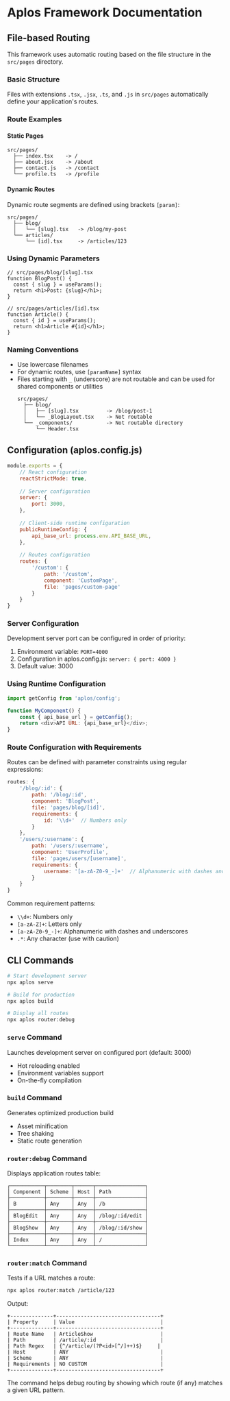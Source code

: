 # Aplos Framework Documentation

## File-based Routing

This framework uses automatic routing based on the file structure in the `src/pages` directory.

### Basic Structure

Files with extensions `.tsx`, `.jsx`, `.ts`, and `.js` in `src/pages` automatically define your application's routes.

### Route Examples

#### Static Pages
```
src/pages/
  ├── index.tsx    -> /
  ├── about.jsx    -> /about
  ├── contact.js   -> /contact
  └── profile.ts   -> /profile
```

#### Dynamic Routes
Dynamic route segments are defined using brackets `[param]`:

```
src/pages/
  ├── blog/
  │   └── [slug].tsx   -> /blog/my-post
  └── articles/
      └── [id].tsx     -> /articles/123
```

### Using Dynamic Parameters

```tsx
// src/pages/blog/[slug].tsx
function BlogPost() {
  const { slug } = useParams();
  return <h1>Post: {slug}</h1>;
}

// src/pages/articles/[id].tsx
function Article() {
  const { id } = useParams();
  return <h1>Article #{id}</h1>;
}
```

### Naming Conventions

- Use lowercase filenames
- For dynamic routes, use `[paramName]` syntax
- Files starting with `_` (underscore) are not routable and can be used for shared components or utilities
  ```
  src/pages/
    ├── blog/
    │   ├── [slug].tsx         -> /blog/post-1
    │   └── _BlogLayout.tsx    -> Not routable
    └── _components/           -> Not routable directory
        └── Header.tsx
  ```

## Configuration (aplos.config.js)

```javascript
module.exports = {
    // React configuration
    reactStrictMode: true,
    
    // Server configuration
    server: {
        port: 3000,
    },
    
    // Client-side runtime configuration
    publicRuntimeConfig: {
        api_base_url: process.env.API_BASE_URL,
    },
    
    // Routes configuration
    routes: {
        '/custom': {
            path: '/custom',
            component: 'CustomPage',
            file: 'pages/custom-page'
        }
    }
}
```

### Server Configuration
Development server port can be configured in order of priority:
1. Environment variable: `PORT=4000`
2. Configuration in aplos.config.js: `server: { port: 4000 }`
3. Default value: 3000

### Using Runtime Configuration

```javascript
import getConfig from 'aplos/config';

function MyComponent() {
    const { api_base_url } = getConfig();
    return <div>API URL: {api_base_url}</div>;
}
```

### Route Configuration with Requirements

Routes can be defined with parameter constraints using regular expressions:

```javascript
routes: {
    '/blog/:id': {
        path: '/blog/:id',
        component: 'BlogPost',
        file: 'pages/blog/[id]',
        requirements: {
            id: '\\d+'  // Numbers only
        }
    },
    '/users/:username': {
        path: '/users/:username',
        component: 'UserProfile',
        file: 'pages/users/[username]',
        requirements: {
            username: '[a-zA-Z0-9_-]+'  // Alphanumeric with dashes and underscores
        }
    }
}
```

Common requirement patterns:
- `\\d+`: Numbers only
- `[a-zA-Z]+`: Letters only
- `[a-zA-Z0-9_-]+`: Alphanumeric with dashes and underscores
- `.*`: Any character (use with caution)

## CLI Commands

```bash
# Start development server
npx aplos serve

# Build for production
npx aplos build

# Display all routes
npx aplos router:debug
```

### `serve` Command
Launches development server on configured port (default: 3000)
- Hot reloading enabled
- Environment variables support
- On-the-fly compilation

### `build` Command
Generates optimized production build
- Asset minification
- Tree shaking
- Static route generation

### `router:debug` Command
Displays application routes table:

```
┌───────────┬────────┬──────┬────────────────┐
│ Component │ Scheme │ Host │ Path           │
├───────────┼────────┼──────┼────────────────┤
│ B         │ Any    │ Any  │ /b             │
├───────────┼────────┼──────┼────────────────┤
│ BlogEdit  │ Any    │ Any  │ /blog/:id/edit │
├───────────┼────────┼──────┼────────────────┤
│ BlogShow  │ Any    │ Any  │ /blog/:id/show │
├───────────┼────────┼──────┼────────────────┤
│ Index     │ Any    │ Any  │ /              │
└───────────┴────────┴──────┴────────────────┘
```

### `router:match` Command
Tests if a URL matches a route:

```bash
npx aplos router:match /article/123
```

Output:
```
+--------------+----------------------------------+
| Property     | Value                            |
+--------------+----------------------------------+
| Route Name   | ArticleShow                      |
| Path         | /article/:id                     |
| Path Regex   | {^/article/(?P<id>[^/]++)$}     |
| Host         | ANY                              |
| Scheme       | ANY                              |
| Requirements | NO CUSTOM                        |
+--------------+----------------------------------+
```

The command helps debug routing by showing which route (if any) matches a given URL pattern.
